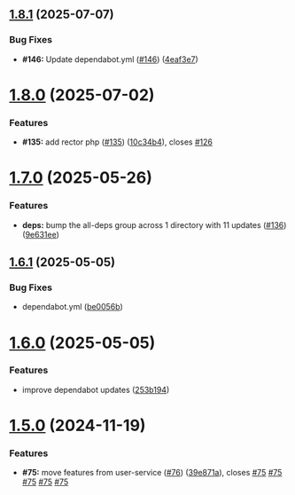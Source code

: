 ## [1.8.1](https://github.com/VilnaCRM-Org/php-service-template/compare/v1.8.0...v1.8.1) (2025-07-07)


### Bug Fixes

* **#146:** Update dependabot.yml ([#146](https://github.com/VilnaCRM-Org/php-service-template/issues/146)) ([4eaf3e7](https://github.com/VilnaCRM-Org/php-service-template/commit/4eaf3e7a4d56758db04368703095660733893ab9))



# [1.8.0](https://github.com/VilnaCRM-Org/php-service-template/compare/v1.7.0...v1.8.0) (2025-07-02)

### Features

- **#135:** add rector php ([#135](https://github.com/VilnaCRM-Org/php-service-template/issues/135)) ([10c34b4](https://github.com/VilnaCRM-Org/php-service-template/commit/10c34b4be0c8cda8cf3c4eadf84c172bfa5abc21)), closes [#126](https://github.com/VilnaCRM-Org/php-service-template/issues/126)

# [1.7.0](https://github.com/VilnaCRM-Org/php-service-template/compare/v1.6.1...v1.7.0) (2025-05-26)

### Features

- **deps:** bump the all-deps group across 1 directory with 11 updates ([#136](https://github.com/VilnaCRM-Org/php-service-template/issues/136)) ([9e631ee](https://github.com/VilnaCRM-Org/php-service-template/commit/9e631ee0732cfd6cfe9cccc5d546fe3d929b10aa))

## [1.6.1](https://github.com/VilnaCRM-Org/php-service-template/compare/v1.6.0...v1.6.1) (2025-05-05)

### Bug Fixes

- dependabot.yml ([be0056b](https://github.com/VilnaCRM-Org/php-service-template/commit/be0056bf3f16bb79826d51b6aadf42aa3d729437))

# [1.6.0](https://github.com/VilnaCRM-Org/php-service-template/compare/v1.5.0...v1.6.0) (2025-05-05)

### Features

- improve dependabot updates ([253b194](https://github.com/VilnaCRM-Org/php-service-template/commit/253b19476e38bb5be219488eb54f5d33f78da2b3))


# [1.5.0](https://github.com/VilnaCRM-Org/php-service-template/compare/v1.4.0...v1.5.0) (2024-11-19)

### Features

- **#75:** move features from user-service ([#76](https://github.com/VilnaCRM-Org/php-service-template/issues/76)) ([39e871a](https://github.com/VilnaCRM-Org/php-service-template/commit/39e871a0d22fbde803319a3d3b97ee8d230e9744)), closes [#75](https://github.com/VilnaCRM-Org/php-service-template/issues/75) [#75](https://github.com/VilnaCRM-Org/php-service-template/issues/75) [#75](https://github.com/VilnaCRM-Org/php-service-template/issues/75) [#75](https://github.com/VilnaCRM-Org/php-service-template/issues/75) [#75](https://github.com/VilnaCRM-Org/php-service-template/issues/75)

